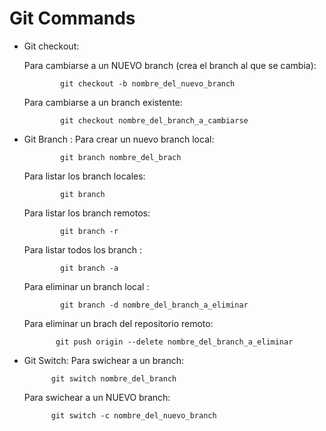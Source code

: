 # Git Commands

- Git checkout:

    Para cambiarse a un NUEVO branch (crea el branch al que se cambia):

              git checkout -b nombre_del_nuevo_branch
    Para cambiarse a un branch existente:
              
              git checkout nombre_del_branch_a_cambiarse
    

- Git Branch :
     Para crear un nuevo branch local:
     
              git branch nombre_del_brach
     Para listar los branch locales:
              
              git branch
     Para listar los branch remotos:
              
              git branch -r
     Para listar todos los branch :
              
              git branch -a
     Para eliminar un branch local :
            
              git branch -d nombre_del_branch_a_eliminar
     Para eliminar un brach del repositorio remoto:
            
             git push origin --delete nombre_del_branch_a_eliminar
            
     
               
                     
- Git Switch:
     Para swichear a un branch:
            
            git switch nombre_del_branch
     Para swichear a un NUEVO branch:
            
            git switch -c nombre_del_nuevo_branch
            
            
